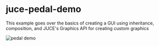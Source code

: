 # juce-pedal-demo

This example goes over the basics of creating a GUI using inheritance, composition, 
and JUCE's Graphics API for creating custom graphics

![pedal demo](https://github.com/lassandroan/juce-pedal-demo/blob/master/demo.png)
